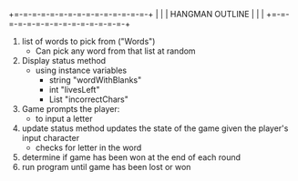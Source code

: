 +=-=-=-=-=-=-=-=-=-=-=-=-=-=-=-+ 
|                              |
|       HANGMAN OUTLINE        |
|                              |
+=-=-=-=-=-=-=-=-=-=-=-=-=-=-=-+

1. list of words to pick from ("Words")
    - Can pick any word from that list at random 
2. Display status method
    - using instance variables
        - string "wordWithBlanks"
        - int "livesLeft"
        - List<char> "incorrectChars"
3. Game prompts the player:
    - to input a letter
4. update status method updates the state of the game given the player's input character
    - checks for letter in the word 
5. determine if game has been won at the end of each round
6. run program until game has been lost or won 
